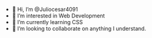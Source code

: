 - 👋 Hi, I’m @Juliocesar4091
- 👀 I’m interested in Web Development
- 🌱 I’m currently learning CSS
- 💞️ I’m looking to collaborate on anything I understand.
<!---
Juliocesar4091/Juliocesar4091 is a ✨ special ✨ repository because its `README.md` (this file) appears on your GitHub profile.
You can click the Preview link to take a look at your changes.

Records:
I just finished learning the basiscs for HTML April 04,2022
--->
